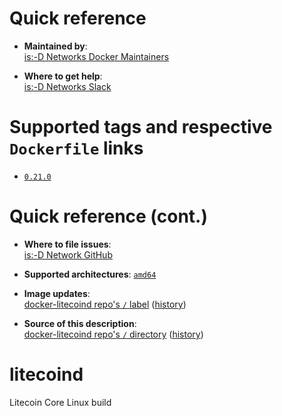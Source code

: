 # Quick reference

-	**Maintained by**:  
	[is:-D Networks Docker Maintainers](https://github.com/isdnetworks/docker-litecoind)

-	**Where to get help**:  
	[is:-D Networks Slack](https://isdnetworks.slack.com)

# Supported tags and respective `Dockerfile` links

-	[`0.21.0`](https://github.com/isdnetworks/docker-litecoind/blob/master/Dockerfile)

# Quick reference (cont.)

-	**Where to file issues**:  
	[is:-D Network GitHub](https://github.com/isdnetworks/docker-litecoind/issues)

-	**Supported architectures**:
	[`amd64`](https://hub.docker.com/r/isdnetworks/litecoind/)

-	**Image updates**:  
	[docker-litecoind repo's `/` label](https://github.com/isdnetworks/docker-litecoind/issues) ([history](https://github.com/isdnetworks/docker-litecoind/commits/master))  

-	**Source of this description**:  
	[docker-litecoind repo's `/` directory](https://github.com/isdnetworks/docker-litecoind) ([history](https://github.com/isdnetworks/docker-litecoind/commits/master))  

# litecoind

Litecoin Core Linux build


